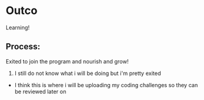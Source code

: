 # Outco

Learning! 

## Process:

Exited to join the program and nourish and grow!

1. I still do not know what i will be doing but i'm pretty exited
 
 - I think this is where i will be uploading my coding challenges so they can be reviewed later on
